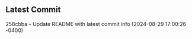 
## Latest Commit
258cbba - Update README with latest commit info (2024-08-29 17:00:26 -0400) <Yunxi-Zhou>
